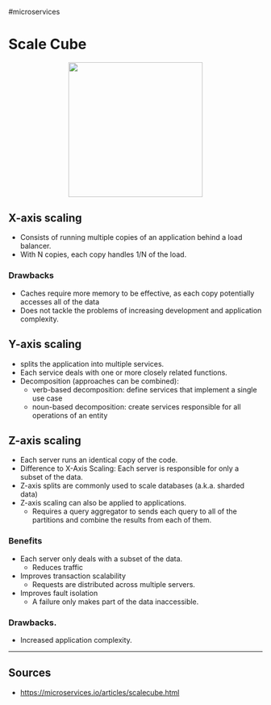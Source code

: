 #microservices 

# Scale Cube

<div align="center">
	<img src="https://miro.medium.com/max/732/1*0DpDxw5yaA6eFqiIk2gFkw.png" style="height: 200pt;">
</div>

## X-axis scaling
* Consists of running multiple copies of an application behind a load balancer. 
* With N copies, each copy handles 1/N of the load.

### Drawbacks 
* Caches require more memory to be effective, as each copy potentially accesses all of the data
* Does not tackle the problems of increasing development and application complexity.


## Y-axis scaling
* splits the application into multiple services. 
* Each service deals with one or more closely related functions. 
* Decomposition (approaches can be combined):
	* verb-based decomposition: define services that implement a single use case
	* noun-based decomposition: create services responsible for all operations of an entity


## Z-axis scaling
* Each server runs an identical copy of the code. 
* Difference to X-Axis Scaling: Each server is responsible for only a subset of the data.
* Z-axis splits are commonly used to scale databases (a.k.a. sharded data)
* Z-axis scaling can also be applied to applications.
	* Requires a query aggregator to sends each query to all of the partitions and combine the results from each of them.

### Benefits
- Each server only deals with a subset of the data.
	- Reduces traffic
- Improves transaction scalability
	- Requests are distributed across multiple servers.
- Improves fault isolation
	- A failure only makes part of the data inaccessible.

### Drawbacks.
- Increased application complexity.

<hr>

## Sources
* https://microservices.io/articles/scalecube.html
